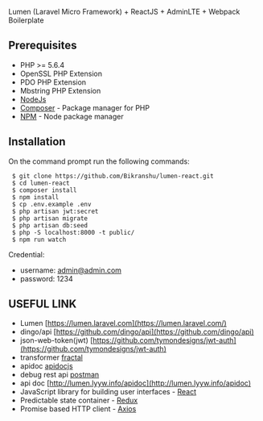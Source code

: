 Lumen (Laravel Micro Framework) + ReactJS + AdminLTE + Webpack Boilerplate

## Prerequisites

- PHP >= 5.6.4
- OpenSSL PHP Extension
- PDO PHP Extension
- Mbstring PHP Extension
- [NodeJs](https://nodejs.org/en/)
- [Composer](https://getcomposer.org/download/) - Package manager for PHP
- [NPM](https://npmjs.org/) - Node package manager


## Installation
On the command prompt run the following commands:
```
 $ git clone https://github.com/Bikranshu/lumen-react.git
 $ cd lumen-react
 $ composer install
 $ npm install
 $ cp .env.example .env
 $ php artisan jwt:secret
 $ php artisan migrate
 $ php artisan db:seed
 $ php -S localhost:8000 -t public/
 $ npm run watch
```
Credential:
- username: admin@admin.com
- password: 1234

## USEFUL LINK
- Lumen [https://lumen.laravel.com](https://lumen.laravel.com/)
- dingo/api [https://github.com/dingo/api](https://github.com/dingo/api)
- json-web-token(jwt) [https://github.com/tymondesigns/jwt-auth](https://github.com/tymondesigns/jwt-auth)
- transformer [fractal](http://fractal.thephpleague.com/)
- apidoc [apidocjs](http://apidocjs.com/)
- debug rest api [postman](https://chrome.google.com/webstore/detail/postman/fhbjgbiflinjbdggehcddcbncdddomop?hl=en)
- api doc [http://lumen.lyyw.info/apidoc](http://lumen.lyyw.info/apidoc)
- JavaScript library for building user interfaces - [React](https://facebook.github.io/react/)
- Predictable state container - [Redux](http://redux.js.org/)
- Promise based HTTP client - [Axios](https://github.com/mzabriskie/axios)
